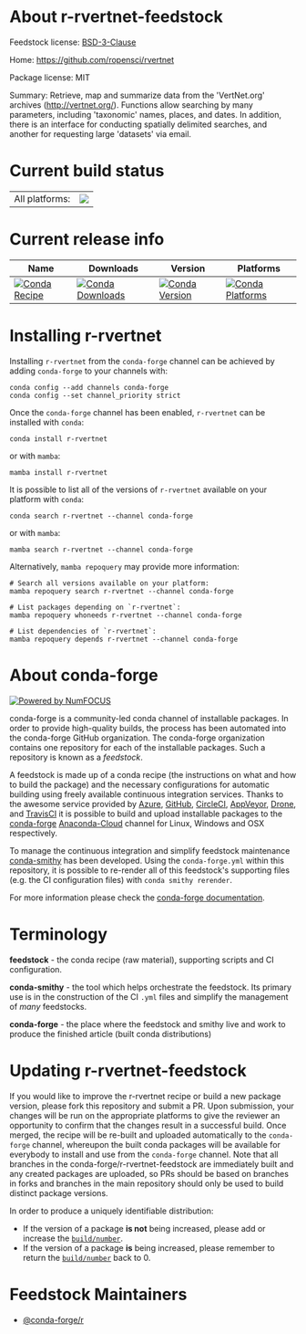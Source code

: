 About r-rvertnet-feedstock
==========================

Feedstock license: [BSD-3-Clause](https://github.com/conda-forge/r-rvertnet-feedstock/blob/main/LICENSE.txt)

Home: https://github.com/ropensci/rvertnet

Package license: MIT

Summary: Retrieve, map and summarize data from the 'VertNet.org'  archives (<http://vertnet.org/>).  Functions allow searching by many  parameters, including 'taxonomic' names, places, and dates. In addition,  there is an interface for conducting spatially delimited searches, and  another for requesting large 'datasets' via email.

Current build status
====================


<table><tr><td>All platforms:</td>
    <td>
      <a href="https://dev.azure.com/conda-forge/feedstock-builds/_build/latest?definitionId=8247&branchName=main">
        <img src="https://dev.azure.com/conda-forge/feedstock-builds/_apis/build/status/r-rvertnet-feedstock?branchName=main">
      </a>
    </td>
  </tr>
</table>

Current release info
====================

| Name | Downloads | Version | Platforms |
| --- | --- | --- | --- |
| [![Conda Recipe](https://img.shields.io/badge/recipe-r--rvertnet-green.svg)](https://anaconda.org/conda-forge/r-rvertnet) | [![Conda Downloads](https://img.shields.io/conda/dn/conda-forge/r-rvertnet.svg)](https://anaconda.org/conda-forge/r-rvertnet) | [![Conda Version](https://img.shields.io/conda/vn/conda-forge/r-rvertnet.svg)](https://anaconda.org/conda-forge/r-rvertnet) | [![Conda Platforms](https://img.shields.io/conda/pn/conda-forge/r-rvertnet.svg)](https://anaconda.org/conda-forge/r-rvertnet) |

Installing r-rvertnet
=====================

Installing `r-rvertnet` from the `conda-forge` channel can be achieved by adding `conda-forge` to your channels with:

```
conda config --add channels conda-forge
conda config --set channel_priority strict
```

Once the `conda-forge` channel has been enabled, `r-rvertnet` can be installed with `conda`:

```
conda install r-rvertnet
```

or with `mamba`:

```
mamba install r-rvertnet
```

It is possible to list all of the versions of `r-rvertnet` available on your platform with `conda`:

```
conda search r-rvertnet --channel conda-forge
```

or with `mamba`:

```
mamba search r-rvertnet --channel conda-forge
```

Alternatively, `mamba repoquery` may provide more information:

```
# Search all versions available on your platform:
mamba repoquery search r-rvertnet --channel conda-forge

# List packages depending on `r-rvertnet`:
mamba repoquery whoneeds r-rvertnet --channel conda-forge

# List dependencies of `r-rvertnet`:
mamba repoquery depends r-rvertnet --channel conda-forge
```


About conda-forge
=================

[![Powered by
NumFOCUS](https://img.shields.io/badge/powered%20by-NumFOCUS-orange.svg?style=flat&colorA=E1523D&colorB=007D8A)](https://numfocus.org)

conda-forge is a community-led conda channel of installable packages.
In order to provide high-quality builds, the process has been automated into the
conda-forge GitHub organization. The conda-forge organization contains one repository
for each of the installable packages. Such a repository is known as a *feedstock*.

A feedstock is made up of a conda recipe (the instructions on what and how to build
the package) and the necessary configurations for automatic building using freely
available continuous integration services. Thanks to the awesome service provided by
[Azure](https://azure.microsoft.com/en-us/services/devops/), [GitHub](https://github.com/),
[CircleCI](https://circleci.com/), [AppVeyor](https://www.appveyor.com/),
[Drone](https://cloud.drone.io/welcome), and [TravisCI](https://travis-ci.com/)
it is possible to build and upload installable packages to the
[conda-forge](https://anaconda.org/conda-forge) [Anaconda-Cloud](https://anaconda.org/)
channel for Linux, Windows and OSX respectively.

To manage the continuous integration and simplify feedstock maintenance
[conda-smithy](https://github.com/conda-forge/conda-smithy) has been developed.
Using the ``conda-forge.yml`` within this repository, it is possible to re-render all of
this feedstock's supporting files (e.g. the CI configuration files) with ``conda smithy rerender``.

For more information please check the [conda-forge documentation](https://conda-forge.org/docs/).

Terminology
===========

**feedstock** - the conda recipe (raw material), supporting scripts and CI configuration.

**conda-smithy** - the tool which helps orchestrate the feedstock.
                   Its primary use is in the construction of the CI ``.yml`` files
                   and simplify the management of *many* feedstocks.

**conda-forge** - the place where the feedstock and smithy live and work to
                  produce the finished article (built conda distributions)


Updating r-rvertnet-feedstock
=============================

If you would like to improve the r-rvertnet recipe or build a new
package version, please fork this repository and submit a PR. Upon submission,
your changes will be run on the appropriate platforms to give the reviewer an
opportunity to confirm that the changes result in a successful build. Once
merged, the recipe will be re-built and uploaded automatically to the
`conda-forge` channel, whereupon the built conda packages will be available for
everybody to install and use from the `conda-forge` channel.
Note that all branches in the conda-forge/r-rvertnet-feedstock are
immediately built and any created packages are uploaded, so PRs should be based
on branches in forks and branches in the main repository should only be used to
build distinct package versions.

In order to produce a uniquely identifiable distribution:
 * If the version of a package **is not** being increased, please add or increase
   the [``build/number``](https://docs.conda.io/projects/conda-build/en/latest/resources/define-metadata.html#build-number-and-string).
 * If the version of a package **is** being increased, please remember to return
   the [``build/number``](https://docs.conda.io/projects/conda-build/en/latest/resources/define-metadata.html#build-number-and-string)
   back to 0.

Feedstock Maintainers
=====================

* [@conda-forge/r](https://github.com/conda-forge/r/)

